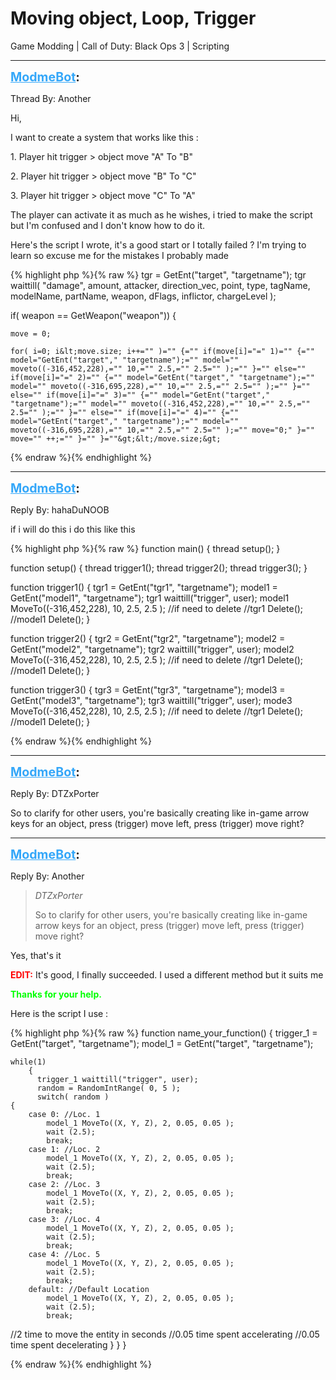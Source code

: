 # Moving object, Loop, Trigger
Game Modding | Call of Duty: Black Ops 3 | Scripting

---
<strong style="font-size: 1.4em;"><span style="text-decoration: underline;text-decoration-color: #34a7f9;"><span style="color:#34a7f9;">ModmeBot</span></span>:</strong>

<p>Thread By: Another<br /><p style="text-align:left;">Hi,</p><p style="text-align:left;"></p><p style="text-align:left;">I want to create a system that works like this :</p><p style="text-align:left;"></p><p style="text-align:left;">1. Player hit trigger &gt; object move &quot;A&quot; To &quot;B&quot;</p><p style="text-align:left;">2. Player hit trigger &gt; object move &quot;B&quot; To &quot;C&quot;</p><p style="text-align:left;">3. Player hit trigger &gt; object move &quot;C&quot; To &quot;A&quot;</p><p style="text-align:left;"></p><p style="text-align:left;">The player can activate it as much as he wishes, i tried to make the script but I&#39;m confused and I don&#39;t know how to do it.</p><p style="text-align:left;"></p><p style="text-align:left;">Here&#39;s the script I wrote, it&#39;s a good start or I totally failed ? I&#39;m trying to learn so excuse me for the mistakes I probably made </p><p style="text-align:left;"></p>{% highlight php %}{% raw %}
tgr = GetEnt("target", "targetname");
tgr waittill( "damage", amount, attacker, direction_vec, point, type, tagName, modelName, partName, weapon, dFlags, inflictor, chargeLevel );
    
if( weapon == GetWeapon("weapon"))
{

	move = 0;
	
	for( i=0; i&lt;move.size; i++="" )="" {="" if(move[i]="=" 1)="" {="" model="GetEnt("target"," "targetname");="" model="" moveto((-316,452,228),="" 10,="" 2.5,="" 2.5="" );="" }="" else="" if(move[i]="=" 2)="" {="" model="GetEnt("target"," "targetname");="" model="" moveto((-316,695,228),="" 10,="" 2.5,="" 2.5="" );="" }="" else="" if(move[i]="=" 3)="" {="" model="GetEnt("target"," "targetname");="" model="" moveto((-316,452,228),="" 10,="" 2.5,="" 2.5="" );="" }="" else="" if(move[i]="=" 4)="" {="" model="GetEnt("target"," "targetname");="" model="" moveto((-316,695,228),="" 10,="" 2.5,="" 2.5="" );="" move="0;" }="" move="" ++;="" }="" }=""&gt;&lt;/move.size;&gt;
{% endraw %}{% endhighlight %}
</p>

---
<strong style="font-size: 1.4em;"><span style="text-decoration: underline;text-decoration-color: #34a7f9;"><span style="color:#34a7f9;">ModmeBot</span></span>:</strong>

<p>Reply By: hahaDuNOOB<br /><p style="text-align:left;">if i will do this i do this like this </p>{% highlight php %}{% raw %}
function main()
{
	thread setup();
}

function setup()
{
	thread trigger1();
	thread trigger2();
	thread trigger3();
}

function trigger1()
{
	tgr1 = GetEnt("tgr1", "targetname");
	model1 = GetEnt("model1", "targetname");
	tgr1 waittill("trigger", user);
	model1 MoveTo((-316,452,228), 10, 2.5, 2.5 );
	//if need to delete
	//tgr1 Delete();
	//model1 Delete();
}

function trigger2()
{
	tgr2 = GetEnt("tgr2", "targetname");
	model2 = GetEnt("model2", "targetname");
	tgr2 waittill("trigger", user);
	model2 MoveTo((-316,452,228), 10, 2.5, 2.5 );
	//if need to delete
	//tgr1 Delete();
	//model1 Delete();
}

function trigger3()
{
	tgr3 = GetEnt("tgr3", "targetname");
	model3 = GetEnt("model3", "targetname");
	tgr3 waittill("trigger", user);
	mode3 MoveTo((-316,452,228), 10, 2.5, 2.5 );
	//if need to delete
	//tgr1 Delete();
	//model1 Delete();
}

{% endraw %}{% endhighlight %}
</p>

---
<strong style="font-size: 1.4em;"><span style="text-decoration: underline;text-decoration-color: #34a7f9;"><span style="color:#34a7f9;">ModmeBot</span></span>:</strong>

<p>Reply By: DTZxPorter<br /><p style="text-align:left;">So to clarify for other users, you&#39;re basically creating like in-game arrow keys for an object, press (trigger) move left, press (trigger) move right?</p></p>

---
<strong style="font-size: 1.4em;"><span style="text-decoration: underline;text-decoration-color: #34a7f9;"><span style="color:#34a7f9;">ModmeBot</span></span>:</strong>

<p>Reply By: Another<br /><blockquote><em>DTZxPorter</em><p style="text-align:left;">So to clarify for other users, you&#39;re basically creating like in-game arrow keys for an object, press (trigger) move left, press (trigger) move right?</p></blockquote><p style="text-align:left;"></p><p style="text-align:left;">Yes, that&#39;s it</p><p style="text-align:left;"></p><p style="text-align:left;"><span style="color:#ff0000;"><strong>EDIT:</strong></span> It&#39;s good, I finally succeeded. I used a different method but it suits me</p><p style="text-align:left;"></p><p style="text-align:left;"><span style="color:#00ff00;"><strong>Thanks for your help.</strong></span></p><p style="text-align:left;"></p><p style="text-align:left;">Here is the script I use :</p><p style="text-align:left;"></p>{% highlight php %}{% raw %}
function name_your_function()
{
	trigger_1 = GetEnt("target", "targetname");
	model_1 = GetEnt("target", "targetname");

	while(1)
        {
	      trigger_1 waittill("trigger", user);
	      random = RandomIntRange( 0, 5 ); 
	      switch( random )
	{
		case 0: //Loc. 1
			model_1 MoveTo((X, Y, Z), 2, 0.05, 0.05 );
			wait (2.5);
			break;
		case 1: //Loc. 2
			model_1 MoveTo((X, Y, Z), 2, 0.05, 0.05 ); 
			wait (2.5);
			break;
		case 2: //Loc. 3
			model_1 MoveTo((X, Y, Z), 2, 0.05, 0.05 ); 
			wait (2.5);
			break;
		case 3: //Loc. 4
			model_1 MoveTo((X, Y, Z), 2, 0.05, 0.05 ); 
			wait (2.5);
			break;
		case 4: //Loc. 5
			model_1 MoveTo((X, Y, Z), 2, 0.05, 0.05 ); 
			wait (2.5);
			break;
		default: //Default Location
			model_1 MoveTo((X, Y, Z), 2, 0.05, 0.05 ); 
			wait (2.5);
			break;
//2  time to move the entity in seconds
//0.05 time spent accelerating
//0.05 time spent decelerating
	}
    }
}

{% endraw %}{% endhighlight %}
</p>
